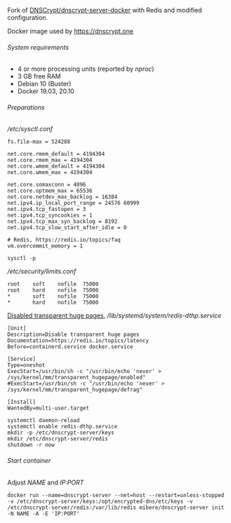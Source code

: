 Fork of [DNSCrypt/dnscrypt-server-docker](https://github.com/DNSCrypt/dnscrypt-server-docker) with Redis and modified configuration.

Docker image used by https://dnscrypt.one

###### System requirements

- 4 or more processing units (reported by _nproc_)
- 3 GB free RAM
- Debian 10 (Buster)
- Docker 19.03, 20.10

###### Preparations

_/etc/sysctl.conf_
```
fs.file-max = 524288

net.core.rmem_default = 4194304
net.core.rmem_max = 4194304
net.core.wmem_default = 4194304
net.core.wmem_max = 4194304

net.core.somaxconn = 4096
net.core.optmem_max = 65536
net.core.netdev_max_backlog = 16384
net.ipv4.ip_local_port_range = 24576 60999
net.ipv4.tcp_fastopen = 3
net.ipv4.tcp_syncookies = 1
net.ipv4.tcp_max_syn_backlog = 8192
net.ipv4.tcp_slow_start_after_idle = 0

# Redis, https://redis.io/topics/faq
vm.overcommit_memory = 1
```
```
sysctl -p
```

_/etc/security/limits.conf_
```
root    soft    nofile  75000
root    hard    nofile  75000
*       soft    nofile  75000
*       hard    nofile  75000
```

[Disabled transparent huge pages](https://redis.io/topics/latency), _/lib/systemd/system/redis-dthp.service_

```
[Unit]
Description=Disable transparent huge pages
Documentation=https://redis.io/topics/latency
Before=containerd.service docker.service

[Service]
Type=oneshot
ExecStart=/usr/bin/sh -c "/usr/bin/echo 'never' > /sys/kernel/mm/transparent_hugepage/enabled"
#ExecStart=/usr/bin/sh -c "/usr/bin/echo 'never' > /sys/kernel/mm/transparent_hugepage/defrag"

[Install]
WantedBy=multi-user.target
```

```
systemctl daemon-reload
systemctl enable redis-dthp.service
mkdir -p /etc/dnscrypt-server/keys
mkdir /etc/dnscrypt-server/redis
shutdown -r now
```

###### Start container

Adjust _NAME_ and _IP:PORT_

```
docker run --name=dnscrypt-server --net=host --restart=unless-stopped -v /etc/dnscrypt-server/keys:/opt/encrypted-dns/etc/keys -v /etc/dnscrypt-server/redis:/var/lib/redis mibere/dnscrypt-server init -N NAME -A -E 'IP:PORT'
```
